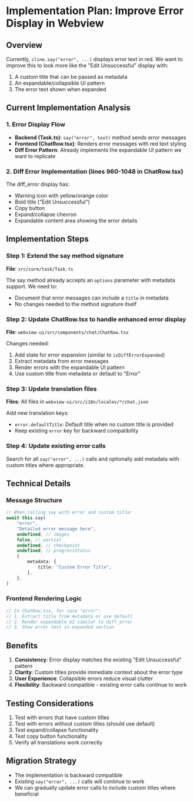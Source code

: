 # Implementation Plan: Improve Error Display in Webview

## Overview

Currently, `cline.say("error", ...)` displays error text in red. We want to improve this to look more like the "Edit Unsuccessful" display with:

1. A custom title that can be passed as metadata
2. An expandable/collapsible UI pattern
3. The error text shown when expanded

## Current Implementation Analysis

### 1. Error Display Flow

- **Backend (Task.ts)**: `say("error", text)` method sends error messages
- **Frontend (ChatRow.tsx)**: Renders error messages with red text styling
- **Diff Error Pattern**: Already implements the expandable UI pattern we want to replicate

### 2. Diff Error Implementation (lines 960-1048 in ChatRow.tsx)

The diff_error display has:

- Warning icon with yellow/orange color
- Bold title ("Edit Unsuccessful")
- Copy button
- Expand/collapse chevron
- Expandable content area showing the error details

## Implementation Steps

### Step 1: Extend the say method signature

**File**: `src/core/task/Task.ts`

The say method already accepts an `options` parameter with metadata support. We need to:

- Document that error messages can include a `title` in metadata
- No changes needed to the method signature itself

### Step 2: Update ChatRow.tsx to handle enhanced error display

**File**: `webview-ui/src/components/chat/ChatRow.tsx`

Changes needed:

1. Add state for error expansion (similar to `isDiffErrorExpanded`)
2. Extract metadata from error messages
3. Render errors with the expandable UI pattern
4. Use custom title from metadata or default to "Error"

### Step 3: Update translation files

**Files**: All files in `webview-ui/src/i18n/locales/*/chat.json`

Add new translation keys:

- `error.defaultTitle`: Default title when no custom title is provided
- Keep existing `error` key for backward compatibility

### Step 4: Update existing error calls

Search for all `say("error", ...)` calls and optionally add metadata with custom titles where appropriate.

## Technical Details

### Message Structure

```typescript
// When calling say with error and custom title:
await this.say(
	"error",
	"Detailed error message here",
	undefined, // images
	false, // partial
	undefined, // checkpoint
	undefined, // progressStatus
	{
		metadata: {
			title: "Custom Error Title",
		},
	},
)
```

### Frontend Rendering Logic

```typescript
// In ChatRow.tsx, for case "error":
// 1. Extract title from metadata or use default
// 2. Render expandable UI similar to diff_error
// 3. Show error text in expanded section
```

## Benefits

1. **Consistency**: Error display matches the existing "Edit Unsuccessful" pattern
2. **Clarity**: Custom titles provide immediate context about the error type
3. **User Experience**: Collapsible errors reduce visual clutter
4. **Flexibility**: Backward compatible - existing error calls continue to work

## Testing Considerations

1. Test with errors that have custom titles
2. Test with errors without custom titles (should use default)
3. Test expand/collapse functionality
4. Test copy button functionality
5. Verify all translations work correctly

## Migration Strategy

- The implementation is backward compatible
- Existing `say("error", ...)` calls will continue to work
- We can gradually update error calls to include custom titles where beneficial
